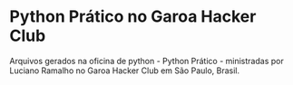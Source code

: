 Python Prático no Garoa Hacker Club
=============

Arquivos gerados na oficina de python - Python Prático - ministradas por Luciano Ramalho no Garoa Hacker Club em São Paulo, Brasil.
